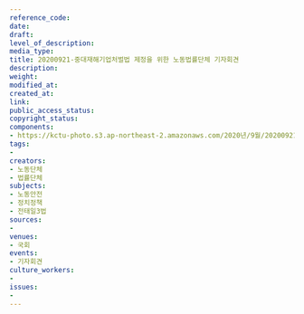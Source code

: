 ```yaml
---
reference_code: 
date: 
draft: 
level_of_description: 
media_type: 
title: 20200921-중대재해기업처벌법 제정을 위한 노동법률단체 기자회견
description: 
weight: 
modified_at: 
created_at: 
link: 
public_access_status: 
copyright_status: 
components:
- https://kctu-photo.s3.ap-northeast-2.amazonaws.com/2020년/9월/20200921-중대재해기업처벌법+제정을+위한+노동법률단체+기자회견/_PIG5497.JPG
tags:
- 
creators:
- 노동단체
- 법률단체
subjects:
- 노동안전
- 정치정책
- 전태일3법
sources:
- 
venues:
- 국회
events:
- 기자회견
culture_workers:
- 
issues:
- 
---
```

